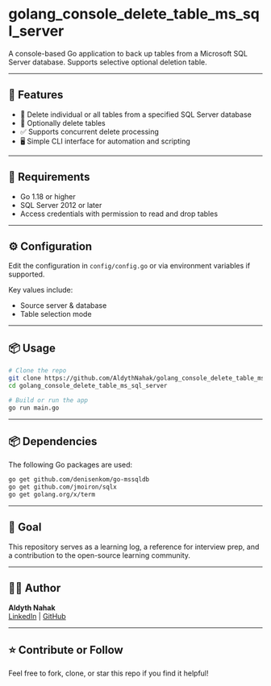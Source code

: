 # golang_console_delete_table_ms_sql_server
A console-based Go application to back up tables from a Microsoft SQL Server database. Supports selective optional deletion table.

---

## 🧩 Features

- 🔄 Delete individual or all tables from a specified SQL Server database
- 🧹 Optionally delete tables
- ✅ Supports concurrent delete processing
- 🖥 Simple CLI interface for automation and scripting

---

## 🚀 Requirements

- Go 1.18 or higher
- SQL Server 2012 or later
- Access credentials with permission to read and drop tables

---

## ⚙️ Configuration

Edit the configuration in `config/config.go` or via environment variables if supported.

Key values include:
- Source server & database
- Table selection mode

---

## 📦 Usage

```bash
# Clone the repo
git clone https://github.com/AldythNahak/golang_console_delete_table_ms_sql_server.git
cd golang_console_delete_table_ms_sql_server

# Build or run the app
go run main.go
```
---

## 📦 Dependencies

The following Go packages are used:
```bash
go get github.com/denisenkom/go-mssqldb
go get github.com/jmoiron/sqlx
go get golang.org/x/term
```

---

## 📖 Goal

This repository serves as a learning log, a reference for interview prep, and a contribution to the open-source learning community.

---

## 🧑‍💻 Author

**Aldyth Nahak**  
[LinkedIn](https://linkedin.com/in/aldythnahak) | [GitHub](https://github.com/AldythNahak)

---

## ⭐️ Contribute or Follow

Feel free to fork, clone, or star this repo if you find it helpful!
